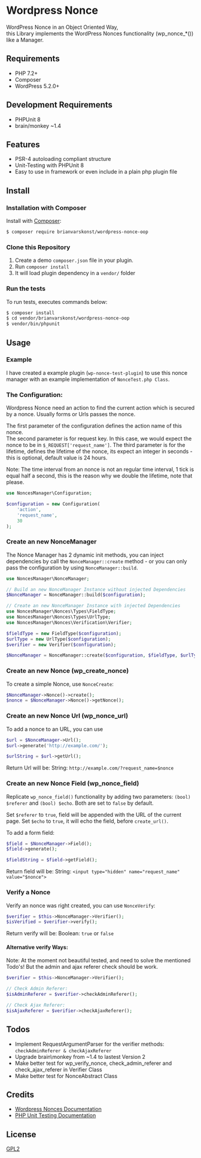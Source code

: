 # Wordpress Nonce
WordPress Nonce in an Object Oriented Way,\
this Library implements the WordPress Nonces functionality (wp_nonce_*()) like a Manager.

## Requirements
- PHP 7.2+
- Composer
- WordPress 5.2.0+

## Development Requirements
- PHPUnit 8
- brain/monkey ~1.4

## Features
* PSR-4 autoloading compliant structure
* Unit-Testing with PHPUnit 8
* Easy to use in framework or even include in a plain php plugin file

## Install
### Installation with Composer

Install with [Composer](https://getcomposer.org):

```sh
$ composer require brianvarskonst/wordpress-nonce-oop
```

### Clone this Repository
1. Create a demo `composer.json` file in your plugin.
2. Run `composer install`
3. It will load plugin dependency in a `vendor/` folder

### Run the tests
To run tests, executes commands below:

```sh
$ composer install
$ cd vendor/brianvarskonst/wordpress-nonce-oop
$ vendor/bin/phpunit
```

## Usage
### Example
I have created a example plugin (`wp-nonce-test-plugin`) to use this nonce manager with an example implementation of `NonceTest.php Class`.

### The Configuration:
Wordpress Nonce need an action to find the current action which is secured by a nonce.
Usually forms or Urls passes the nonce. 

The first parameter of the configuration defines the action name of this nonce.  
The second parameter is for request key. In this case, we would expect the nonce to be in `$_REQUEST['request_name']`.
The third parameter is for the lifetime, defines the lifetime of the nonce, its expect an integer in seconds - this is optional, default value is 24 hours.

Note: The time interval from an nonce is not an regular time interval, 1 tick is equal half a second, this is the reason why we double the lifetime, note that please.

```php
use NoncesManager\Configuration;

$configuration = new Configuration( 
	'action', 
	'request_name',
    30 
);
```

### Create an new NonceManager
The Nonce Manager has 2 dynamic init methods, you can inject dependencies by call the `NonceManager::create` method - or you can only pass the configuration by using `NonceManager::build`.


```php
use NoncesManager\NonceManager;

// Build an new NonceManager Instance without injected Dependencies 
$NonceManager = NonceManager::build($configuration);

// Create an new NonceManager Instance with injected Dependencies
use NoncesManager\Nonces\Types\FieldType;
use NoncesManager\Nonces\Types\UrlType;
use NoncesManager\Nonces\Verification\Verifier;

$fieldType = new FieldType($configuration);
$urlType = new UrlType($configuration);
$verifier = new Verifier($configuration);

$NonceManager = NonceManager::create($configuration, $fieldType, $urlType, $verifier);
```

### Create an new Nonce (wp_create_nonce)
To create a simple Nonce, use `NonceCreate`:

```php
$NonceManager->Nonce()->create();
$nonce = $NonceManager->Nonce()->getNonce();
```

### Create an new Nonce Url (wp_nonce_url)
To add a nonce to an URL, you can use

```php
$url = $NonceManager->Url();
$url->generate('http://example.com/');

$urlString = $url->getUrl();
```
Return Url will be: String: `http://example.com/?request_name=$nonce`

### Create an new Nonce Field (wp_nonce_field)
Replicate `wp_nonce_field()` functionality by adding two parameters: `(bool) $referer` and `(bool) $echo`. Both are set to `false` by default. 

Set `$referer` to `true`, field will be appended with the URL of the current page. 
Set `$echo` to `true`, it will echo the field, before `create_url()`.

To add a form field:

```php
$field = $NonceManager->Field();
$field->generate();

$fieldString = $field->getField();
```
Return field will be: String: `<input type="hidden" name="request_name" value="$nonce">`

### Verify a Nonce
Verify an nonce was right created, you can use `NonceVerify`:

```php
$verifier = $this->NonceManager->Verifier();
$isVerified = $verifier->verify();
```

Return verify will be: Boolean: `true` or `false`

#### Alternative verify Ways:
Note: At the moment not beautiful tested, and need to solve the mentioned Todo's!
But the admin and ajax referer check should be work.

```php
$verifier = $this->NonceManager->Verifier();

// Check Admin Referer:
$isAdminReferer = $verifier->checkAdminReferer();

// Check Ajax Referer:
$isAjaxReferer = $verifier->checkAjaxReferer();
```

## Todos
- Implement RequestArgumentParser for the verifier methods: `checkAdminReferer & checkAjaxReferer`
- Upgrade brain\monkey from ~1.4 to lastest Version 2
- Make better test for wp_verify_nonce, check_admin_referer and check_ajax_referer in Verifier Class
- Make better test for NonceAbstract Class

## Credits
* [Wordpress Nonces Documentation](https://codex.wordpress.org/WordPress_Nonces)
* [PHP Unit Testing Documentation](https://phpunit.de)

## License
[GPL2](https://www.gnu.de/documents/gpl-2.0.en.html)